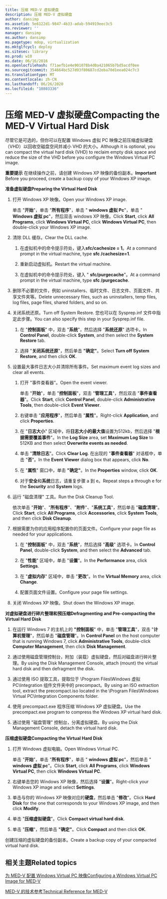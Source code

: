 ```yaml
---
title: 压缩 MED-V 虚拟硬盘
description: 压缩 MED-V 虚拟硬盘
author: dansimp
ms.assetid: 5e6122d1-9847-4b33-adab-594919eec3c5
ms.reviewer: ''
manager: dansimp
ms.author: dansimp
ms.pagetype: mdop, virtualization
ms.mktglfcycl: deploy
ms.sitesec: library
ms.prod: w10
ms.date: 06/16/2016
ms.openlocfilehash: f71aefb1e4e901078b4d0a421065b7bd5acdf0ee
ms.sourcegitcommit: 354664bc527d93f80687cd2eba70d1eea024c7c3
ms.translationtype: MT
ms.contentlocale: zh-CN
ms.lasthandoff: 06/26/2020
ms.locfileid: "10803336"
---
```

# <span data-ttu-id="8f090-103">压缩 MED-V 虚拟硬盘</span><span class="sxs-lookup"><span data-stu-id="8f090-103">Compacting the MED-V Virtual Hard Disk</span></span>


<span data-ttu-id="8f090-104">尽管它是可选的，但你可以在配置 Windows 虚拟 PC 映像之前压缩虚拟硬盘（VHD）以回收空磁盘空间并减小 VHD 的大小。</span><span class="sxs-lookup"><span data-stu-id="8f090-104">Although it is optional, you can compact the virtual hard disk (VHD) to reclaim empty disk space and reduce the size of the VHD before you configure the Windows Virtual PC image.</span></span>

<span data-ttu-id="8f090-105">**重要提示** 在继续操作之前，请创建 Windows XP 映像的备份副本。</span><span class="sxs-lookup"><span data-stu-id="8f090-105">**Important** Before you proceed, create a backup copy of your Windows XP image.</span></span>

 

**<span data-ttu-id="8f090-106">准备虚拟硬盘</span><span class="sxs-lookup"><span data-stu-id="8f090-106">Preparing the Virtual Hard Disk</span></span>**

1.  <span data-ttu-id="8f090-107">打开 Windows XP 映像。</span><span class="sxs-lookup"><span data-stu-id="8f090-107">Open your Windows XP image.</span></span>

    <span data-ttu-id="8f090-108">单击 "**开始**"，单击 "**所有程序**"，单击 " **windows 虚拟 Pc**"，单击 " **Windows 虚拟 pc**"，然后双击 windows XP 映像。</span><span class="sxs-lookup"><span data-stu-id="8f090-108">Click **Start**, click **All Programs**, click **Windows Virtual PC**, click **Windows Virtual PC**, then double-click your Windows XP image.</span></span>

2.  <span data-ttu-id="8f090-109">清除 DLL 缓存。</span><span class="sxs-lookup"><span data-stu-id="8f090-109">Clear the DLL cache.</span></span>

    1.  <span data-ttu-id="8f090-110">在虚拟机中的命令提示符处，键入**sfc/cachesize = 1**。</span><span class="sxs-lookup"><span data-stu-id="8f090-110">At a command prompt in the virtual machine, type **sfc /cachesize=1**.</span></span>

    2.  <span data-ttu-id="8f090-111">重新启动虚拟机。</span><span class="sxs-lookup"><span data-stu-id="8f090-111">Restart the virtual machine.</span></span>

    3.  <span data-ttu-id="8f090-112">在虚拟机中的命令提示符处，键入 " **sfc/purgecache**"。</span><span class="sxs-lookup"><span data-stu-id="8f090-112">At a command prompt in the virtual machine, type **sfc /purgecache**.</span></span>

3.  <span data-ttu-id="8f090-113">删除不必要的文件，例如 uninstallers、临时文件、日志文件、页面文件、共享文件夹等。</span><span class="sxs-lookup"><span data-stu-id="8f090-113">Delete unnecessary files, such as uninstallers, temp files, log files, page files, shared folders, and so on.</span></span>

4.  <span data-ttu-id="8f090-114">关闭系统还原。</span><span class="sxs-lookup"><span data-stu-id="8f090-114">Turn off System Restore.</span></span> <span data-ttu-id="8f090-115">您也可以在 Sysprep.inf 文件中指定此步骤。</span><span class="sxs-lookup"><span data-stu-id="8f090-115">You can also specify this step in your Sysprep.inf file.</span></span>

    1.  <span data-ttu-id="8f090-116">在 "**控制面板**" 中，双击 "**系统**"，然后选择 "**系统还原**" 选项卡。</span><span class="sxs-lookup"><span data-stu-id="8f090-116">In **Control Panel**, double-click **System**, and then select the **System Restore** tab.</span></span>

    2.  <span data-ttu-id="8f090-117">选择 "**关闭系统还原**"，然后单击 **"确定"**。</span><span class="sxs-lookup"><span data-stu-id="8f090-117">Select **Turn off System Restore**, and then click **OK**.</span></span>

5.  <span data-ttu-id="8f090-118">设置最大事件日志大小并清除所有事件。</span><span class="sxs-lookup"><span data-stu-id="8f090-118">Set maximum event log sizes and clear all events.</span></span>

    1.  <span data-ttu-id="8f090-119">打开 "事件查看器"。</span><span class="sxs-lookup"><span data-stu-id="8f090-119">Open the event viewer.</span></span>

        <span data-ttu-id="8f090-120">单击 "**开始**"，单击 "**控制面板**"，双击 "**管理工具**"，然后双击 "**事件查看器**"。</span><span class="sxs-lookup"><span data-stu-id="8f090-120">Click **Start**, click **Control Panel**, double-click **Administrative Tools**, then double-click **Event Viewer**.</span></span>

    2.  <span data-ttu-id="8f090-121">右键单击 "**应用程序**"，然后单击 "**属性**"。</span><span class="sxs-lookup"><span data-stu-id="8f090-121">Right-click **Application**, and click **Properties**.</span></span>

    3.  <span data-ttu-id="8f090-122">在 "**日志大小**" 区域中，将**日志大小的最大值**设置为512kb，然后选择 "**根据需要覆盖事件**"。</span><span class="sxs-lookup"><span data-stu-id="8f090-122">In the **Log Size** area, set **Maximum Log Size** to 512KB and then select **Overwrite events as needed**.</span></span>

    4.  <span data-ttu-id="8f090-123">单击 "**清除日志**"。</span><span class="sxs-lookup"><span data-stu-id="8f090-123">Click **Clear Log**.</span></span> <span data-ttu-id="8f090-124">在出现的 "**事件查看器**" 对话框中，单击 "**否**"。</span><span class="sxs-lookup"><span data-stu-id="8f090-124">In the **Event Viewer** dialog box that appears, click **No**.</span></span>

    5.  <span data-ttu-id="8f090-125">在 "**属性**" 窗口中，单击 **"确定"**。</span><span class="sxs-lookup"><span data-stu-id="8f090-125">In the **Properties** window, click **OK**.</span></span>

    6.  <span data-ttu-id="8f090-126">对于**安全**和**系统**日志，请重复步骤 a 到 e。</span><span class="sxs-lookup"><span data-stu-id="8f090-126">Repeat steps a through e for the **Security** and **System** logs.</span></span>

6.  <span data-ttu-id="8f090-127">运行 "磁盘清理" 工具。</span><span class="sxs-lookup"><span data-stu-id="8f090-127">Run the Disk Cleanup Tool.</span></span>

    <span data-ttu-id="8f090-128">依次单击 "**开始**"、"**所有程序**"、"**附件**"、"**系统工具**"，然后单击 "**磁盘清理**"。</span><span class="sxs-lookup"><span data-stu-id="8f090-128">Click **Start**, click **All Programs**, click **Accessories**, click **System Tools**, and then click **Disk Cleanup**.</span></span>

7.  <span data-ttu-id="8f090-129">根据需要为你的应用程序配置你的页面文件。</span><span class="sxs-lookup"><span data-stu-id="8f090-129">Configure your page file as needed for your applications.</span></span>

    1.  <span data-ttu-id="8f090-130">在 "**控制面板**" 中，双击 "**系统**"，然后选择 "**高级**" 选项卡。</span><span class="sxs-lookup"><span data-stu-id="8f090-130">In **Control Panel**, double-click **System**, and then select the **Advanced** tab.</span></span>

    2.  <span data-ttu-id="8f090-131">在 "**性能**" 区域中，单击 "**设置**"。</span><span class="sxs-lookup"><span data-stu-id="8f090-131">In the **Performance** area, click **Settings**.</span></span>

    3.  <span data-ttu-id="8f090-132">在 "**虚拟内存**" 区域中，单击 "**更改**"。</span><span class="sxs-lookup"><span data-stu-id="8f090-132">In the **Virtual Memory** area, click **Change**.</span></span>

    4.  <span data-ttu-id="8f090-133">配置页面文件设置。</span><span class="sxs-lookup"><span data-stu-id="8f090-133">Configure your page file settings.</span></span>

8.  <span data-ttu-id="8f090-134">关闭 Windows XP 映像。</span><span class="sxs-lookup"><span data-stu-id="8f090-134">Shut down the Windows XP image.</span></span>

**<span data-ttu-id="8f090-135">对虚拟硬盘进行碎片整理和预压缩</span><span class="sxs-lookup"><span data-stu-id="8f090-135">Defragmenting and Pre-compacting the Virtual Hard Disk</span></span>**

1.  <span data-ttu-id="8f090-136">在运行 Windows 7 的主机上的 **"控制面板**" 中，单击 "**管理工具**"，双击 "**计算机管理**"，然后单击 "**磁盘管理**"。</span><span class="sxs-lookup"><span data-stu-id="8f090-136">In **Control Panel** on the host computer that is running Windows 7, click **Administrative Tools**, double-click **Computer Management**, then click **Disk Management**.</span></span>

2.  <span data-ttu-id="8f090-137">通过使用磁盘管理控制台，附加（装载）虚拟硬盘，然后对磁盘进行碎片整理。</span><span class="sxs-lookup"><span data-stu-id="8f090-137">By using the Disk Management Console, attach (mount) the virtual hard disk and then defragment the disk.</span></span>

3.  <span data-ttu-id="8f090-138">通过使用 ISO 提取工具，提取位于 \\Program Files\\Windows 虚拟 PC\\Integration 组件文件夹中的 precompact。</span><span class="sxs-lookup"><span data-stu-id="8f090-138">By using an ISO extraction tool, extract the precompact.iso located in the \\Program Files\\Windows Virtual PC\\Integration Components folder.</span></span>

4.  <span data-ttu-id="8f090-139">使用 precompact.exe 程序压缩 Windows XP 虚拟硬盘。</span><span class="sxs-lookup"><span data-stu-id="8f090-139">Use the precompact.exe program to compress the Windows XP virtual hard disk.</span></span>

5.  <span data-ttu-id="8f090-140">通过使用 "磁盘管理" 控制台，分离虚拟硬盘。</span><span class="sxs-lookup"><span data-stu-id="8f090-140">By using the Disk Management Console, detach the virtual hard disk.</span></span>

**<span data-ttu-id="8f090-141">压缩虚拟硬盘</span><span class="sxs-lookup"><span data-stu-id="8f090-141">Compacting the Virtual Hard Disk</span></span>**

1.  <span data-ttu-id="8f090-142">打开 Windows 虚拟电脑。</span><span class="sxs-lookup"><span data-stu-id="8f090-142">Open Windows Virtual PC.</span></span>

    <span data-ttu-id="8f090-143">单击 "**开始**"，单击 "**所有程序**"，单击 " **windows 虚拟 pc**"，然后单击 " **windows 虚拟 pc**"。</span><span class="sxs-lookup"><span data-stu-id="8f090-143">Click **Start**, click **All Programs**, click **Windows Virtual PC**, then click **Windows Virtual PC**.</span></span>

2.  <span data-ttu-id="8f090-144">右键单击您的 Windows XP 映像，然后选择 "**设置**"。</span><span class="sxs-lookup"><span data-stu-id="8f090-144">Right-click your Windows XP image and select **Settings**.</span></span>

3.  <span data-ttu-id="8f090-145">单击与你的 Windows XP 映像对应的**硬盘**，然后单击 "**修改**"。</span><span class="sxs-lookup"><span data-stu-id="8f090-145">Click **Hard Disk** for the one that corresponds to your Windows XP image, and then click **Modify**.</span></span>

4.  <span data-ttu-id="8f090-146">单击 "**压缩虚拟硬盘**"。</span><span class="sxs-lookup"><span data-stu-id="8f090-146">Click **Compact virtual hard disk**.</span></span>

5.  <span data-ttu-id="8f090-147">单击 "**压缩**"，然后单击 **"确定"**。</span><span class="sxs-lookup"><span data-stu-id="8f090-147">Click **Compact** and then click **OK**.</span></span>

<span data-ttu-id="8f090-148">创建压缩的虚拟硬盘的备份副本。</span><span class="sxs-lookup"><span data-stu-id="8f090-148">Create a backup copy of your compacted virtual hard disk.</span></span>

## <span data-ttu-id="8f090-149">相关主题</span><span class="sxs-lookup"><span data-stu-id="8f090-149">Related topics</span></span>


[<span data-ttu-id="8f090-150">为 MED-V 配置 Windows Virtual PC 映像</span><span class="sxs-lookup"><span data-stu-id="8f090-150">Configuring a Windows Virtual PC Image for MED-V</span></span>](configuring-a-windows-virtual-pc-image-for-med-v.md)

[<span data-ttu-id="8f090-151">MED-V 的技术参考</span><span class="sxs-lookup"><span data-stu-id="8f090-151">Technical Reference for MED-V</span></span>](technical-reference-for-med-v.md)

 

 






